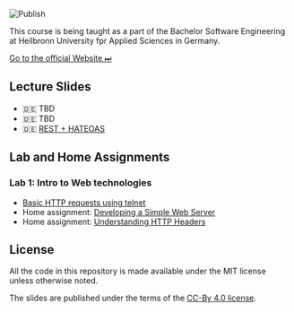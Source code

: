 ![Publish](https://github.com/aheil/hhn-webdev/workflows/Publish/badge.svg?branch=main)

This course is being taught as a part of the Bachelor Software Engineering at Heilbronn University fpr Applied Sciences in Germany. 

[Go to the official Website ⏭](https://www.hs-heilbronn.de/webdev)

## Lecture Slides 

* 🇩🇪 TBD
* 🇩🇪 TBD
* 🇩🇪 [REST + HATEOAS](slides/webdev.03.de.pdf) 

## Lab and Home Assignments 

### Lab 1: Intro to Web technologies 
* [Basic HTTP requests using telnet](labs/labs/01_basic_http/telnet.md)
* Home assignment: [Developing a Simple Web Server](labs/labs/01_basic_http/simplewebserver.md)
* Home assignment: [Understanding HTTP Headers]((labs/labs/01_basic_http/headers.md))

## License

All the code in this repository is made available under the MIT license unless otherwise noted.

The slides are published under the terms of the [CC-By 4.0 license](https://creativecommons.org/licenses/by/4.0/).



